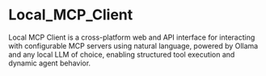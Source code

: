 # Local_MCP_Client
Local MCP Client is a cross-platform web and API interface for interacting with configurable MCP servers using natural language, powered by Ollama and any local LLM of choice, enabling structured tool execution and dynamic agent behavior.
